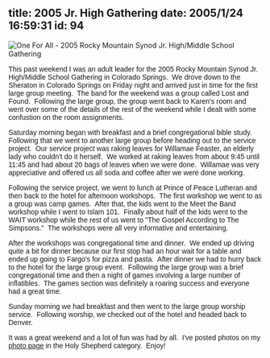 title: 2005 Jr. High Gathering
date: 2005/1/24 16:59:31
id: 94
---
![One For All - 2005 Rocky Mountain Synod Jr. High/Middle School Gathering](/links/one_for_all.jpg)

<font face="Arial">This past weekend I was an adult leader for the 2005 Rocky Mountain Synod Jr. High/Middle School Gathering in Colorado Springs.  We drove down to the Sheraton in Colorado Springs on Friday night and arrived just in time for the first large group meeting.  The band for the weekend was a group called Lost and Found.  Following the large group, the group went back to Karen's room and went over some of the details of the rest of the weekend while I dealt with some confustion on the room assignments.</font>

<font face="Arial">Saturday morning began with breakfast and a brief congregational bible study.  Following that we went to another large group before heading out to the service project.  Our service project was raking leaves for Willamae Feaster, an elderly lady who couldn't do it herself.  We worked at raking leaves from about 9:45 until 11:45 and had about 20 bags of leaves when we were done.  Willamae was very appreciative and offered us all soda and coffee after we were done working. </font>

<font face="Arial">Following the service project, we went to lunch at Prince of Peace Lutheran and then back to the hotel for afternoon workshops.  The first workshop we went to as a group was camp games.  After that, the kids went to the Meet the Band workshop while I went to Islam 101.  Finally about half of the kids went to the WAIT workshop while the rest of us went to "The Gospel According to The Simpsons."  The workshops were all very informative and entertaining. </font>

<font face="Arial">After the workshops was congregational time and dinner.  We ended up driving quite a bit for dinner because our first stop had an hour wait for a table and ended up going to Fargo's for pizza and pasta.  After dinner we had to hurry back to the hotel for the large group event.  Following the large group was a brief congregational time and then a night of games involving a large number of inflatibles.  The games section was definitely a roaring success and everyone had a great time.</font>

<font face="Arial">Sunday morning we had breakfast and then went to the large group worship service.  Following worship, we checked out of the hotel and headed back to Denver. </font>

<font face="Arial">It was a great weekend and a lot of fun was had by all.  I've posted photos on my [photo page](photo.asp) in the Holy Shepherd category.  Enjoy!</font>